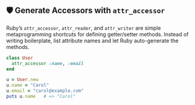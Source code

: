 ## 🛡️ Generate Accessors with `attr_accessor`

Ruby’s `attr_accessor`, `attr_reader`, and `attr_writer` are simple metaprogramming shortcuts for defining getter/setter methods. Instead of writing boilerplate, list attribute names and let Ruby auto-generate the methods.

```ruby
class User
  attr_accessor :name, :email
end

u = User.new
u.name = "Carol"
u.email = "carol@example.com"
puts u.name   # => "Carol"
```